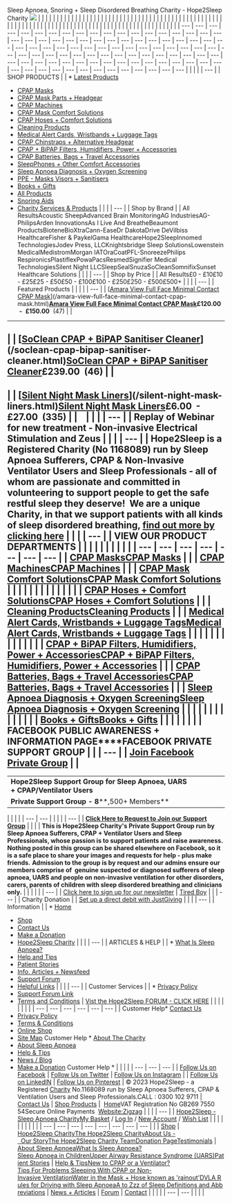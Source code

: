 
Sleep Apnoea, Snoring + Sleep Disordered Breathing Charity - Hope2Sleep Charity
![](https://www.facebook.com/tr?id=1736143479817347&ev=PageView&noscript=1)
|  |  |  |  |  |  |  |  |  |  |  |  |  |  |  |  |  |  |  |  |  |  |  |  |  |  |  |  |  |  |  |  |  |  |  |  |  |  |  |  |  |  |  |  |  |  |  |  |  |  |  |  |  |  |  |  |  |  |  |  |  |  |  |  |  |  |  |  |  |  |  |  |  |  |  |  |  |  |  |  |  |  |  |  |  |  |  |  |  |  |  |  |  |  |  |
| --- | --- | --- | --- | --- | --- | --- | --- | --- | --- | --- | --- | --- | --- | --- | --- | --- | --- | --- | --- | --- | --- | --- | --- | --- | --- | --- | --- | --- | --- | --- | --- | --- | --- | --- | --- | --- | --- | --- | --- | --- | --- | --- | --- | --- | --- | --- | --- | --- | --- | --- | --- | --- | --- | --- | --- | --- | --- | --- | --- | --- | --- | --- | --- | --- | --- | --- | --- | --- | --- | --- | --- | --- | --- | --- | --- | --- | --- | --- | --- | --- | --- | --- | --- | --- | --- | --- | --- | --- | --- | --- | --- | --- | --- | --- |
| 
|  |
| --- |
| SHOP PRODUCTS |
| * [Latest Products](/latest-products.html)
* [CPAP Masks](/cpap-masks.html)
* [CPAP Mask Parts + Headgear](/cpap-mask-parts-headgear.html)
* [CPAP Machines](/cpap-machines.html)
* [CPAP Mask Comfort Solutions](/cpap-mask-comfort-solutions.html)
* [CPAP Hoses + Comfort Solutions](/cpap-hoses-comfort-solutions.html)
* [Cleaning Products](/cleaning.html)
* [Medical Alert Cards, Wristbands + Luggage Tags](/medical-alert-cards-wristbands-luggage-tags.html)
* [CPAP Chinstraps + Alternative Headgear](/cpap-chinstraps-alternative-headgear.html)
* [CPAP + BiPAP Filters, Humidifiers, Power + Accessories](/cpap-bipap-filters-humidifiers-power-accessories.html)
* [CPAP Batteries, Bags + Travel Accessories](/cpap-bags-travel-accessories.html)
* [SleepPhones + Other Comfort Accessories](/sleepphones-other-sleep-comfort-accessories.html)
* [Sleep Apnoea Diagnosis + Oxygen Screening](/sleep-apnoea-diagnosis-oxygen-screening.html)
* [PPE - Masks Visors + Sanitisers](/ppe-masks-visors-sanitisers.html)
* [Books + Gifts](/books-gifts.html)
* [All Products](/all-products.html)
* [Snoring Aids](/snoring-aids.html)
* [Charity Services & Products](/charity-services-products.html)
 |
|  |
| --- |
| Shop by Brand |
| All ResultsAcoustic SheepAdvanced Brain MonitoringAG IndustriesAG-PhilipsArden InnovationsAs I Live And BreatheBeaumont ProductsBioteneBioXtraCann-EaseDr DakotaDrive DeVilbiss HealthcareFisher & PaykelGama HealthcareHope2SleepInnomed TechnologiesJodev Press, LLCKnightsbridge Sleep SolutionsLowenstein MedicalMedistromMorgan IATOraCoatPFL-SnoreezePhilips RespironicsPlastiflexPowaPacsResmedSignifier Medical TechnologiesSilent Night LLCSleepSealSnuzaSoCleanSomnifixSunset Healthcare Solutions |
|  |
| --- |
| Shop by Price |
| All Results£0 - £10£10 - £25£25 - £50£50 - £100£100 - £250£250 - £500£500+ |
|  |
| --- |
| Featured Products |
| 
|  |
| --- |
| [[Amara View Full Face Minimal Contact CPAP Mask](/amara-view-full-face-minimal-contact-cpap-mask.html)](/amara-view-full-face-minimal-contact-cpap-mask.html)[**Amara View Full Face Minimal Contact CPAP Mask**](/amara-view-full-face-minimal-contact-cpap-mask.html)**£120.00**  **-**  **£150.00**  (47) |
| 
---
 |
| [[SoClean CPAP + BiPAP Sanitiser Cleaner](/soclean-cpap-bipap-sanitiser-cleaner.html)](/soclean-cpap-bipap-sanitiser-cleaner.html)[**SoClean CPAP + BiPAP Sanitiser Cleaner**](/soclean-cpap-bipap-sanitiser-cleaner.html)**£239.00**  (46) |
| 
---
 |
| [[Silent Night Mask Liners](/silent-night-mask-liners.html)](/silent-night-mask-liners.html)[**Silent Night Mask Liners**](/silent-night-mask-liners.html)**£6.00**  **-**  **£27.00**  (335) |
 |
   | 
|  |
| --- |
| Replay of Webinar for new treatment - Non-invasive Electrical Stimulation and Zeus |
|  |
| --- |
| Hope2Sleep is a Registered Charity (No 1168089) run by Sleep Apnoea Sufferers, CPAP & Non-Invasive Ventilator Users and Sleep Professionals - all of whom are passionate and committed in volunteering to support people to get the safe restful sleep they deserve!  We are a unique Charity, in that we support patients with all kinds of sleep disordered breathing, **[find out more by clicking here](/about-hope2sleep-charity.html)** |
|  |
| --- |
| VIEW OUR PRODUCT DEPARTMENTS |
| 
|  |  |  |  |  |  |  |
| --- | --- | --- | --- | --- | --- | --- |
| [CPAP Masks](/cpap-masks.html)[**CPAP Masks**](/cpap-masks.html) |  |  | [CPAP Machines](/cpap-machines.html)[**CPAP Machines**](/cpap-machines.html) |  |  | [CPAP Mask Comfort Solutions](/cpap-mask-comfort-solutions.html)[**CPAP Mask Comfort Solutions**](/cpap-mask-comfort-solutions.html) |
|  |  |  |  |  |
|  |  |  |  |  |
| [CPAP Hoses + Comfort Solutions](/cpap-hoses-comfort-solutions.html)[**CPAP Hoses + Comfort Solutions**](/cpap-hoses-comfort-solutions.html) |  |  | [Cleaning Products](/cleaning.html)[**Cleaning Products**](/cleaning.html) |  |  | [Medical Alert Cards, Wristbands + Luggage Tags](/medical-alert-cards-wristbands-luggage-tags.html)[**Medical Alert Cards, Wristbands + Luggage Tags**](/medical-alert-cards-wristbands-luggage-tags.html) |
|  |  |  |  |  |
|  |  |  |  |  |
| [CPAP + BiPAP Filters, Humidifiers, Power + Accessories](/cpap-bipap-filters-humidifiers-power-accessories.html)[**CPAP + BiPAP Filters, Humidifiers, Power + Accessories**](/cpap-bipap-filters-humidifiers-power-accessories.html) |  |  | [CPAP Batteries,  Bags + Travel Accessories](/cpap-bags-travel-accessories.html)[**CPAP Batteries, Bags + Travel Accessories**](/cpap-bags-travel-accessories.html) |  |  | [Sleep Apnoea Diagnosis + Oxygen Screening](/sleep-apnoea-diagnosis-oxygen-screening.html)[**Sleep Apnoea Diagnosis + Oxygen Screening**](/sleep-apnoea-diagnosis-oxygen-screening.html) |
|  |  |  |  |  |
|  |  |  |  |  |
| [Books + Gifts](/books-gifts.html)[**Books + Gifts**](/books-gifts.html) |  |  |  |  |  |  |
 |
**FACEBOOK PUBLIC AWARENESS + INFORMATION PAGE****FACEBOOK PRIVATE SUPPORT GROUP**
|  |
| --- |
| [Join Facebook Private Group](https://www.facebook.com/groups/hope2sleepcharity) |
| 
---
|  |
| --- |
| **Hope2Sleep Support Group for Sleep Apnoea, UARS** **+ CPAP/Ventilator Users** |
| **Private Support Group - 8****,500+ Members** |
| 
|  |  |
| --- | --- |
| 
|  |
| --- |
| [**Click Here to Request to Join our Support Group**](https://www.facebook.com/groups/hope2sleepcharity)  |
 |
 |
| **This is Hope2Sleep Charity's Private Support Group run by Sleep Apnoea Sufferers, CPAP + Ventilator Users and Sleep Professionals, whose passion is to support patients and raise awareness.  Nothing posted in this group can be shared elsewhere on Facebook, so it is a safe place to share your images and requests for help - plus make friends.**  **Admission to the group is by request and our admins ensure our members comprise of  genuine suspected or diagnosed sufferers of sleep apnoea, UARS and people on non-invasive ventilation for other disorders, carers, parents of children with sleep disordered breathing and clinicians only.** |
 |
 | 
|  |
| --- |
| [Click here to sign up for our newsletter](http://eepurl.com/f2OrL) |
[Tired Boy](/sleep-apnoea-in-children.html)
|  |
| --- |
| Charity Donation |
| [Set up a direct debit with JustGiving](https://www.justgiving.com/donation/direct/charity/799546?frequency=monthlydirectdebit&utm_source=website_cid799546&utm_medium=buttons&utm_content=hope-2-sleep&utm_campaign=donate_dd_white) |
|  |
| --- |
| Information |
| * [Home](/)
* [Shop](/shop.html)
* [Contact Us](/contact.html)
* [Make a Donation](/donationpage.html)
* [Hope2Sleep Charity](/about-hope2sleep-charity.html)
 |
|  |
| --- |
| ARTICLES & HELP |
| * [What Is Sleep Apnoea?](/sleep-apnoea-information.html)
* [Help and Tips](/help-and-tips.html)
* [Patient Stories](/patient-stories.html)
* [Info, Articles + Newsfeed](/blog/)
* [Support Forum](/about-our-forum.html)
* [Helpful Links](/helpful-links.html)
 |
|  |
| --- |
| Customer Services |
| * [Privacy Policy](/privacy-policy.html)
* [Support Forum Link](http://hope2sleepguide.co.uk/forum)
* [Terms and Conditions](/terms.html)
 |
[Vist the Hope2Sleep FORUM - CLICK HERE](http://hope2sleepguide.co.uk/) |
|  |  |  |  |  |  |
| --- | --- | --- | --- | --- | --- |
| Customer Help* [Contact Us](/contact.html)
* [Privacy Policy](/privacy-policy.html)
* [Terms & Conditions](/terms.html)
* [Online Shop](/shop.html)
* [Site Map](/sitemap.html)
Customer Help * [About The Charity](/about-hope2sleep-charity.html)
* [About Sleep Apnoea](/sleep-apnoea-information.html)
* [Help & Tips](/help-and-tips.html)
* [News / Blog](/blog/)
* [Make a Donation](https://www.justgiving.com/hope-2-sleep)
Customer Help * |  |  |  |
| --- | --- | --- |
| [Follow Us on Facebook](https://www.facebook.com/hope2sleep.co.uk) | [Follow Us on Twitter](https://twitter.com/hope2sleep1) | [Follow Us on Instagram](https://www.instagram.com/hope2sleep_charity) |
| [Follow Us on LinkedIN](https://www.linkedin.com/in/kathhope) | [Follow Us on Pinterest](https://www.pinterest.co.uk/hope2sleep) |
© 2023 Hope2Sleep - a Registered [Charity](/about-hope2sleep-charity.html) No.1168089 run by Sleep Apnoea Sufferers, CPAP & Ventilation Users and Sleep Professionals.CALL : 0300 102 9711 | [Contact Us](/contact.html) | [Shop Products](/shop.html) |  [Home](/index.html)VAT Registration No GB269 7550 54Secure Online Payments  [Website:Zigzag](http://www.zigzagdesign.co.uk "Ecommerce design by Zigzag Web Design") |
|  |
| --- |
| [Hope2Sleep - Sleep Apnoea Charity](/index.html)[My Basket](/index/action/basket/) / [Log In](/index/action/signin/) / [New Account](/index/action/newaccount/) / [Wish List](/index/action/wishlist/) |
|  |  |  |  |  |  |  |  |
| --- | --- | --- | --- | --- | --- | --- | --- |
|  | [Shop](/shop.html "View our Product Range") | [Hope2Sleep Charity](/about-hope2sleep-charity.html)[The Hope2Sleep Charity](/about-hope2sleep-charity.html)[About Us -  Our Story](/about-us.html)[The Hope2Sleep Charity Team](/hope2sleep-charity-team.html)[Donation Page](/donationpage.html)[Testimonials](/testimonials.html) | [About Sleep Apnoea](/sleep-apnoea-information.html)[What Is Sleep Apnoea?](/sleep-apnoea-information.html "What Is Sleep Apnoea?")[Sleep Apnoea in Children](/sleep-apnoea-in-children.html)[Upper Airway Resistance Syndrome (UARS)](/upper-airways-resistance-syndrome.html)[Patient Stories](/patient-stories.html) | [Help & Tips](/help-and-tips.html)[New to CPAP or a Ventilator?](/desensitisation-tips-for-new-cpap-and-ventilator-users.html)[Tips For Problems Sleeping With CPAP or Non-Invasive Ventilation](/tips-for-problems-sleeping-with-cpap-or-niv.html)[Water in the Mask + Hose known as 'rainout'](/water-in-the-mask-hose-known-as-rainout.html)[DVLA Rules for Driving with Sleep Apnoea](/dvla-rules-for-driving-with-sleep-apnoea.html)[A to Zzz of Sleep Definitions and Abbreviations](/a-to-zzz-of-sleep-definitions-and-abbreviations.html) | [News + Articles](/blog/) | [Forum](/about-our-forum.html) | [Contact](/contact.html) |
|  |  |
| --- | --- |
|  |  |
